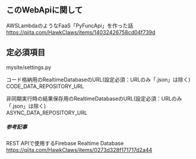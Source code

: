 ## このWebApiに関して
AWSLambdaのようなFaaS「PyFuncApi」を作った話  
https://qiita.com/HawkClaws/items/14032426758cd04f739d

## 定必須項目

mysite/settings.py

コード格納用のRealtimeDatabaseのURL(設定必須：URLのみ「.json」は除く)  
CODE_DATA_REPOSITORY_URL

非同期実行時の結果保存用のRealtimeDatabaseのURL(設定必須：URLのみ「.json」は除く)  
ASYNC_DATA_REPOSITORY_URL

##### 参考記事
REST APIで使用するFirebase Realtime Database  
https://qiita.com/HawkClaws/items/0273d328f171717d2a44
